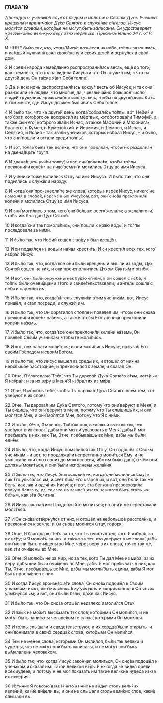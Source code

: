 ### ГЛАВА́ 19

_Двена́дцать ученико́в слу́жат лю́дям и мо́лятся о Свято́м Ду́хе. Ученики́ крещены́ и принима́ют Ду́ха Свято́го и служе́ние а́нгелов. Иису́с моли́тся слова́ми, кото́рые не мо́гут быть запи́саны. Он удостоверя́ет чрезвыча́йно вели́кую ве́ру э́тих нефи́йцев. Приблизи́тельно 34 г. от Р. Х._

И НЫ́НЕ бы́ло так, что, когда́ Иису́с вознёсся на не́бо, то́лпы разошли́сь, и ка́ждый мужчи́на взял свою́ жену́ и свои́х дете́й и верну́лся в свой дом.

2 И среди́ наро́да неме́дленно распространи́лась весть, ещё до того́, как стемне́ло, что толпа́ ви́дела Иису́са и что Он служи́л им, и что на друго́й день Он та́кже я́вит Себя́ толпе́.

3 Да, и всю ночь распространя́лась вокру́г весть об Иису́се; и так они́ разноси́ли её лю́дям, что мно́гие, да, чрезвыча́йно большо́е число́ люде́й труди́лись чрезвыча́йно всю ту ночь, что́бы на друго́й день быть в том ме́сте, где Иису́с до́лжен был яви́ть Себя́ толпе́.

4 И бы́ло так, что на друго́й день, когда́ собрали́сь то́лпы, вот, Не́фий и его́ брат, кото́рого он воскреси́л из мёртвых, кото́рого зва́ли Тимофе́й, а та́кже сын его́, кото́рого зва́ли Ио́нас, а та́кже Мафо́ний и Мафонига́х, брат его́, и Ку́мен, и Кумено́нхий, и Иереми́я, и Шемно́н, и Ио́нас, и Седе́кия, и Иса́ия – так зва́ли ученико́в, кото́рых избра́л Иису́с, – и бы́ло, что они́ пошли́ и вста́ли среди́ толпы́.

5 И вот, толпа́ была́ так велика́, что они́ повеле́ли, что́бы их раздели́ли на двена́дцать групп.

6 И двена́дцать учи́ли толпу́; и вот, они́ повеле́ли, что́бы то́лпы преклони́ли коле́ни на лицо́ земли́ и моли́лись Отцу́ во и́мя Иису́са.

7 И ученики́ то́же моли́лись Отцу́ во и́мя Иису́са. И бы́ло так, что они́ подня́лись и служи́ли наро́ду.

8 И когда́ они́ произнесли́ те же слова́, кото́рые изрёк Иису́с, ничего́ не изменя́я в слова́х, изречённых Иису́сом, вот, они́ сно́ва преклони́ли коле́ни и моли́лись Отцу́ во и́мя Иису́са.

9 И они́ моли́лись о том, чего́ они́ бо́льше всего́ жела́ли; а жела́ли они́, что́бы им был дан Дух Свято́й.

10 И когда́ они́ так помоли́лись, они́ пошли́ к кра́ю воды́, и то́лпы после́довали за ни́ми.

11 И бы́ло так, что Не́фий сошёл в во́ду и был крещён.

12 И он подня́лся из воды́ и на́чал крести́ть. И он крести́л всех тех, кого́ избра́л Иису́с.

13 И бы́ло так, что, когда́ все они́ бы́ли крещены́ и вы́шли из воды́, Дух Свято́й сошёл на них, и они́ преиспо́лнились Ду́хом Святы́м и огнём.

14 И вот, они́ бы́ли окружены́ как бу́дто огнём; и он сошёл с не́ба, и то́лпы бы́ли очеви́дцами э́того и свиде́тельствовали; и а́нгелы сошли́ с не́ба и служи́ли им.

15 И бы́ло так, что, когда́ а́нгелы служи́ли э́тим ученика́м, вот, Иису́с пришёл, и стал посреди́, и служи́л им.

16 И бы́ло так, что Он обрати́лся к толпе́ и повеле́л им, что́бы они́ сно́ва преклони́ли коле́ни на́земь, а та́кже что́бы Его́ ученики́ преклони́ли коле́ни на́земь.

17 И бы́ло так, что, когда́ все они́ преклони́ли коле́ни на́земь, Он повеле́л Свои́м ученика́м, что́бы те моли́лись.

18 И вот, они́ на́чали моли́ться; и они́ моли́лись Иису́су, называ́я Его́ свои́м Го́сподом и свои́м Бо́гом.

19 И бы́ло так, что Иису́с вы́шел из среды́ их, и отошёл от них на небольшо́е расстоя́ние, и преклони́лся к земле́, и сказа́л Он:

20 О́тче, Я благодарю́ Тебя́, что Ты дарова́л Ду́ха Свято́го э́тим, кото́рых Я избра́л; и за их ве́ру в Меня́ Я избра́л их из ми́ра.

21 О́тче, Я молю́сь Тебе́, что́бы Ты дарова́л Ду́ха Свято́го всем тем, кто уве́руют в их слова́.

22 О́тче, Ты дарова́л им Ду́ха Свято́го, потому́ что они́ ве́руют в Меня́; и Ты ви́дишь, что они́ ве́руют в Меня́, потому́ что Ты слы́шишь их, и они́ мо́лятся Мне; и они́ мо́лятся Мне, потому́ что Я с ни́ми.

23 И ны́не, О́тче, Я молю́сь Тебе́ за них, а та́кже и за всех тех, кто уве́руют в их слова́, да́бы они́ могли́ уве́ровать в Меня́, да́бы Я мог пребыва́ть в них, как Ты, О́тче, пребыва́ешь во Мне, да́бы мы бы́ли еди́ны.

24 И бы́ло, что, когда́ Иису́с помоли́лся так Отцу́, Он подошёл к Свои́м ученика́м – и вот, те продолжа́ли непреста́нно моли́ться Ему́; и не умножа́ли они́ слов свои́х до многосло́вия, и́бо им бы́ло дано́, о чём они́ должны́ моли́ться, и они́ бы́ли испо́лнены жела́ния.

25 И бы́ло так, что Иису́с благослови́л их, когда́ они́ моли́лись Ему́; и лик Его́ улыба́лся им, и свет ли́ка Его́ озаря́л их, и вот, они́ бы́ли так же белы́, как лик и одея́ния Иису́са; и вот, э́та белизна́ превосходи́ла вся́кую белизну́, да, так что на земле́ ничего́ не могло́ быть столь же бе́лым, как э́та белизна́.

26 И Иису́с сказа́л им: Продолжа́йте моли́ться; но они́ и не перестава́ли моли́ться.

27 И Он сно́ва отверну́лся от них, и отошёл на небольшо́е расстоя́ние, и преклони́лся к земле́; и Он сно́ва моли́лся Отцу́, говоря́:

28 О́тче, Я благодарю́ Тебя́ за то, что Ты очи́стил тех, кого́ Я избра́л, за их ве́ру; и Я молю́сь за них, а та́кже за тех, кто уве́руют в их слова́, да́бы они́ могли́ быть очи́щены во Мне, че́рез ве́ру в их слова́, то́чно так же, как э́ти очи́щены во Мне.

29 О́тче, Я молю́сь не за мир, но за тех, кого́ Ты дал Мне из ми́ра, за их ве́ру, да́бы они́ бы́ли очи́щены во Мне, да́бы Я мог пребыва́ть в них, как Ты, О́тче, пребыва́ешь во Мне, да́бы мы могли́ быть еди́ны, да́бы Я мог быть просла́влен в них.

30 И когда́ Иису́с произнёс э́ти слова́, Он сно́ва подошёл к Свои́м ученика́м; и вот, они́ моли́лись Ему́ усе́рдно и непреста́нно; и Он сно́ва улыбну́лся им; и вот, они́ бы́ли белы́, да́же как Иису́с.

31 И бы́ло так, что Он сно́ва отошёл недалеко́ и моли́лся Отцу́;

32 И язы́к не мо́жет вы́сказать тех слов, кото́рыми Он моли́лся, и не мо́гут быть напи́саны челове́ком те слова́, кото́рыми Он моли́лся.

33 И то́лпы слы́шали и свиде́тельствуют; и их сердца́ бы́ли откры́ты, и они́ понима́ли в свои́х сердца́х слова́, кото́рыми Он моли́лся.

34 Тем не ме́нее слова́, кото́рыми Он моли́лся, бы́ли так велики́ и чуде́сны, что не мо́гут они́ быть напи́саны, и не мо́гут они́ быть вы́молвлены челове́ком.

35 И бы́ло так, что, когда́ Иису́с зако́нчил моли́ться, Он сно́ва подошёл к ученика́м и сказа́л им: Тако́й вели́кой ве́ры Я никогда́ не ви́дел среди́ всех иуде́ев; и потому́ Я не мог показа́ть им таки́е вели́кие чудеса́ из-за их неве́рия.

36 И́стинно Я говорю́ вам: Никто́ из них не ви́дел столь вели́ких явле́ний, каки́е ви́дели вы; и они́ не слы́шали столь вели́ких слов, каки́е слы́шали вы.
